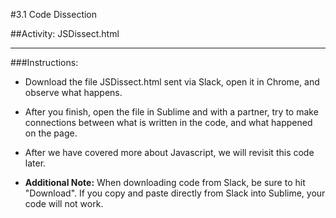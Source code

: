 #3.1 Code Dissection

##Activity: JSDissect.html

-----------------------------------

###Instructions:

   * Download the file JSDissect.html sent via Slack, open it in Chrome, and observe what happens.


   * After you finish, open the file in Sublime and with a partner, try to make connections between what is written in the code, and what happened on the page.


   * After we have covered more about Javascript, we will revisit this code later.


   * __Additional Note:__ When downloading code from Slack, be sure to hit "Download". If you copy and paste directly from Slack into Sublime, your code will not work.